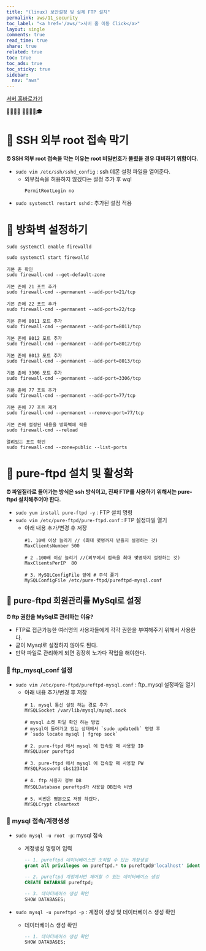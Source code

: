 ```yaml
---
title: "(linux) 보안설정 및 실제 FTP 설치"
permalink: aws/11_security
toc_label: "<a href='/aws/'>서버 홈 이동 Click</a>"
layout: single
comments: true
read_time: true
share: true
related: true
toc: true
toc_ads: true
toc_sticky: true
sidebar:
  nav: "aws"
---
```

[서버 홈바로가기](../aws)

💼📝🔑⏰ 📙📓📘📒🎓

# 💼 SSH 외부 root 접속 막기
**⏰ SSH 외부 root 접속을 막는 이유는 root 비밀번호가 뚤렸을 경우 대비하기 위함이다.**
- `sudo vim /etc/ssh/sshd_config` : ssh 데몬 설정 파일을 열어준다.
  + 외부접속을 허용하지 않겠다는 설정 추가 후 wq!
    ```
    PermitRootLogin no 
    ```
- `sudo systemctl restart sshd` : 추가된 설정 적용

# 💼 방화벽 설정하기
```
sudo systemctl enable firewalld

sudo systemctl start firewalld

기본 존 확인
sudo firewall-cmd --get-default-zone

기본 존에 21 포트 추가
sudo firewall-cmd --permanent --add-port=21/tcp

기본 존에 22 포트 추가
sudo firewall-cmd --permanent --add-port=22/tcp

기본 존에 8011 포트 추가
sudo firewall-cmd --permanent --add-port=8011/tcp

기본 존에 8012 포트 추가
sudo firewall-cmd --permanent --add-port=8012/tcp

기본 존에 8013 포트 추가
sudo firewall-cmd --permanent --add-port=8013/tcp

기본 존에 3306 포트 추가
sudo firewall-cmd --permanent --add-port=3306/tcp

기본 존에 77 포트 추가
sudo firewall-cmd --permanent --add-port=77/tcp

기본 존에 77 포트 제거
sudo firewall-cmd --permanent --remove-port=77/tcp

기본 존에 설정된 내용을 방화벽에 적용
sudo firewall-cmd --reload

열려있는 포트 확인
sudo firewall-cmd --zone=public --list-ports

```

# 💼 pure-ftpd 설치 및 활성화
**⏰ 파일질라로 들어가는 방식은 ssh 방식이고, 진짜 FTP를 사용하기 위해서는 pure-ftpd 설치해주어야 한다.**
- `sudo yum install pure-ftpd -y` : FTP 설치 명령
- `sudo vim /etc/pure-ftpd/pure-ftpd.conf` : FTP 설정파일 열기
  + 아래 내용 추가/변경 후 저장
    ```
    #1. 10배 이상 늘리기 // (최대 몇명까지 받을지 설정하는 것)
    MaxClientsNumber 500

    # 2 .100배 이상 늘리기 //(외부에서 접속을 최대 몇명까지 설정하는 것)
    MaxClientsPerIP  80

    # 3. MySQLConfigFile 앞에 # 주석 풀기
    MySQLConfigFile /etc/pure-ftpd/pureftpd-mysql.conf 
    ```

## 📝 pure-ftpd 회원관리를 MySql로 설정
**⏰ ftp 권한을 MySql로 관리하는 이유?**
- FTP로 접근가능한 여러명의 사용자들에게 각각 권한을 부여해주기 위해서 사용한다.
- 굳이 Mysql로 설정하지 않아도 된다.
- 만약 파일로 관리하게 되면 굉장히 노가다 작업을 해야한다.

### 🔑 ftp_mysql_conf 설정
- `sudo vim /etc/pure-ftpd/pureftpd-mysql.conf` : ftp_mysql 설정파일 열기
  + 아래 내용 추가/변경 후 저장
    ```  
    # 1. mysql 통신 설정 하는 경로 추가
    MYSQLSocket /var/lib/mysql/mysql.sock

    # mysql 소켓 파일 확인 하는 방법
    # mysql이 돌아가고 있는 상태에서 `sudo updatedb` 명령 후
    # `sudo locate mysql | fgrep sock` 

    # 2. pure-ftpd 에서 mysql 에 접속할 때 사용할 ID
    MYSQLUser pureftpd 

    # 3. pure-ftpd 에서 mysql 에 접속할 때 사용할 PW
    MYSQLPassword sbs123414 

    # 4. ftp 사용자 정보 DB
    MYSQLDatabase pureftpd가 사용할 DB접속 비번 

    # 5. 비번은 평문으로 저장 하겠다.
    MYSQLCrypt cleartext 
    ```
    
### 🔑 mysql 접속/계정생성
- `sudo mysql -u root -p`: mysql 접속
  + 계정생성 명령어 입력
    ~~~sql
    -- 1. pureftpd 데이터베이스만 조작할 수 있는 계정생성
    grant all privileges on pureftpd.* to pureftpd@'localhost' identified by '비밀번호';

    -- 2. pureftpd 계정에서만 제어할 수 있는 데이터베이스 생성
    CREATE DATABASE pureftpd;

    -- 3. 데이터베이스 생성 확인
    SHOW DATABASES;
    ~~~

- `sudo mysql -u pureftpd -p` : 계정이 생성 및 데이터베이스 생성 확인
  + 데이터베이스 생성 확인
    ~~~sql
    -- 1. 데이터베이스 생성 확인
    SHOW DATABASES;
    ~~~
